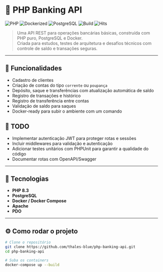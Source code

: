 # 💸 PHP Banking API

![PHP](https://img.shields.io/badge/language-PHP-blue)
![Dockerized](https://img.shields.io/badge/docker-ready-0db7ed)
![PostgreSQL](https://img.shields.io/badge/database-PostgreSQL-336791)
![Build](https://img.shields.io/badge/build-passing-brightgreen)
![Hits](https://hits.sh/github.com/thales-blue/php-banking-api.svg)

> Uma API REST para operações bancárias básicas, construída com PHP puro, PostgreSQL e Docker.  
> Criada para estudos, testes de arquitetura e desafios técnicos com controle de saldo e transações seguras.

---

## 🚀 Funcionalidades

- Cadastro de clientes
- Criação de contas do tipo `corrente` ou `poupança`
- Depósito, saque e transferências com atualização automática de saldo
- Registro de transações e histórico
- Registro de transferência entre contas
- Validação de saldo para saques
- Docker-ready para subir o ambiente com um comando

## 📌 TODO
- Implementar autenticação JWT para proteger rotas e sessões
- Incluir middlewares para validação e autenticação
- Adicionar testes unitários com PHPUnit para garantir a qualidade do código
- Documentar rotas com OpenAPI/Swagger

---

## 🧰 Tecnologias

- **PHP 8.3**
- **PostgreSQL**
- **Docker / Docker Compose**
- **Apache**
- **PDO**

---

## ⚙️ Como rodar o projeto

```bash
# Clone o repositório
git clone https://github.com/thales-blue/php-banking-api.git
cd php-banking-api

# Suba os containers
docker-compose up --build